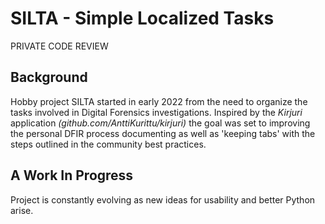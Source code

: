 # SILTA - Simple Localized Tasks
PRIVATE CODE REVIEW
## Background
Hobby project SILTA started in early 2022 from the need to organize the tasks involved in Digital Forensics investigations. Inspired by the *Kirjuri* application *(github.com/AnttiKurittu/kirjuri)* the goal was set to improving the personal DFIR process documenting as well as 'keeping tabs' with the steps outlined in the community best practices.

## A Work In Progress
Project is constantly evolving as new ideas for usability and better Python arise.

